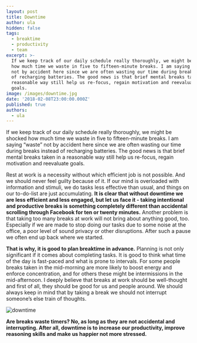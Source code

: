 ```yaml
---
layout: post
title: Downtime
author: ula
hidden: false
tags:
  - breaktime
  - productivity
  - team
excerpt: >-
  If we keep track of our daily schedule really thoroughly, we might be shocked
  how much time we waste in five to fifteen-minute breaks. I am saying “waste”
  not by accident here since we are often wasting our time during breaks instead
  of recharging batteries. The good news is that brief mental breaks taken in a
  reasonable way still help us re-focus, regain motivation and reevaluate 
  goals.
image: /images/downtime.jpg
date: '2018-02-08T23:00:00.000Z'
published: true
authors:
  - ula
---
```

If we keep track of our daily schedule really thoroughly, we might be shocked how much time we waste in five to fifteen-minute breaks. I am saying “waste” not by accident here since we are often wasting our time during breaks instead of recharging batteries. The good news is that brief mental breaks taken in a reasonable way still help us re-focus, regain motivation and reevaluate  goals. 

Rest at work is a necessity without which efficient job is not possible. And we should never feel guilty because of it. If our mind is overloaded with information and stimuli, we do tasks less effective than usual, and things on our to-do-list are just accumulating. **It is clear that without downtime we are less efficient and less engaged, but let us face it - taking intentional and productive breaks is something completely different than accidental scrolling through Facebook for ten or twenty minutes.** Another problem is that taking too many breaks at work will not bring about anything good, too. Especially if we are made to stop doing our tasks due to some noise at the office, a poor level of sound privacy or other disruptions. After such a pause we often end up back where we started. 

**That is why, it is good to plan breaktime in advance.**  Planning is not only significant if it comes about completing tasks. It is good to think what time of the day is fast-paced and what is prone to intervals. For some people breaks taken in the mid-morning are more likely to boost energy and enforce concentration, and for others these might be intermissions in the mid-afternoon. I deeply believe that breaks at work should be well-thought and first of all, they should be good for us and people around. We should always keep in mind that by taking a break we should not interrupt someone’s else train of thoughts. 

![downtime](https://user-images.githubusercontent.com/32636976/36030129-42bd59cc-0da6-11e8-9af9-ee7c80e1e510.jpg)

**Are breaks waste timers? No, as long as they are not accidental and interrupting. After all, downtime is to increase our productivity, improve reasoning skills and make us happier not more stressed.**

